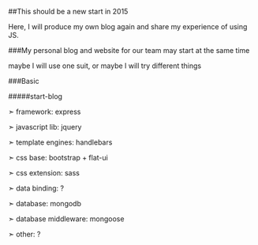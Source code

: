 ##This should be a new start in 2015

Here, I will produce my own blog again and share my experience of using JS.


###My personal blog and website for our team may start at the same time

maybe I will use one suit, or maybe I will try different things

###Basic

#####start-blog

➣  framework: express

➣  javascript lib: jquery

➣  template engines: handlebars

➣  css base: bootstrap + flat-ui

➣  css extension: sass

➣  data binding: ?

➣  database: mongodb

➣  database middleware: mongoose

➣  other: ?
